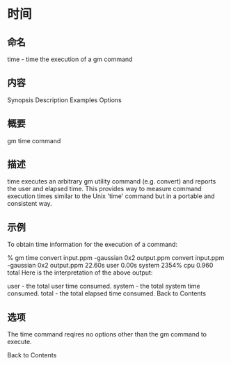 
# 时间

## 命名

time - time the execution of a gm command

## 内容

Synopsis
Description
Examples
Options

## 概要

gm time command

## 描述

time executes an arbitrary gm utility command (e.g. convert) and reports the user and elapsed time. This provides way to measure command execution times similar to the Unix 'time' command but in a portable and consistent way.

## 示例

To obtain time information for the execution of a command:

% gm time convert input.ppm -gaussian 0x2 output.ppm
convert input.ppm -gaussian 0x2 output.ppm    22.60s user 0.00s system 2354% cpu 0.960 total
Here is the interpretation of the above output:

user - the total user time consumed.
system - the total system time consumed.
total - the total elapsed time consumed.
Back to Contents  

## 选项

The time command reqires no options other than the gm command to execute.

Back to Contents  